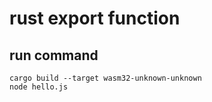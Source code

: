 # rust export function

## run command

``` shell
cargo build --target wasm32-unknown-unknown
node hello.js
```
